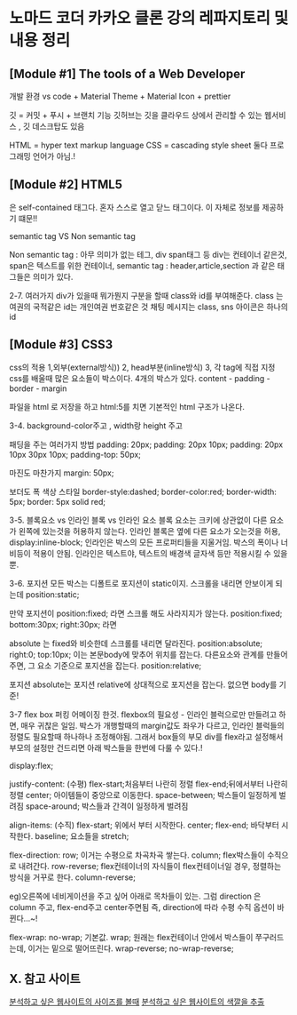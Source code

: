 # 노마드 코더 카카오 클론 강의 레파지토리 및 내용 정리

## [Module #1] The tools of a Web Developer

개발 환경 vs code + Material Theme + Material Icon + prettier 

깃 = 커밋 + 푸시 + 브랜치 기능
깃허브는 깃을 클라우드 상에서 관리할 수 있는 웹서비스 , 깃 데스크탑도 있음

HTML = hyper text markup language
CSS = cascading style sheet
둘다 프로그래밍 언어가 아님.!

## [Module #2] HTML5

<!DOCTYPE html>은 self-contained 태그다. 혼자 스스로 열고 닫느 태그이다. 이 자체로 정보를 제공하기 떄문!!

semantic tag  VS  Non semantic tag

Non semantic tag  : 아무 의미가 없는 테그, div span태그 등  div는 컨테이너 같은것, span은 텍스트를 위한 컨테이너, 
semantic tag : header,article,section 과 같은 태그들은 의미가 있다.

2-7.
여러가지 div가 있을때 뭐가뭔지 구분을 할때 class와 id를 부여해준다.
class 는 여권의 국적같은 
id는 개인여권 번호같은 것
채팅 메시지는 class, sns 아이콘은 하나의 id

## [Module #3] CSS3

css의 적용 1,외부(external방식)) 2, head부분(inline방식) 3, 각 tag에 직접 지정
css를 배울때 많은 요소들이 박스이다. 4개의 박스가 있다.
content - padding - border - margin 

파일을 html 로 저장을 하고 html:5를 치면 기본적인 html 구조가 나온다.

3-4.
background-color주고 , width랑 height 주고

패딩을 주는 여러가지 방법
padding: 20px;
padding: 20px 10px;
padding: 20px 10px 30px 10px;
padding-top: 50px;

마진도 마찬가지
margin: 50px;

보더도 폭 색상 스타일
border-style:dashed; 
border-color:red;
border-width: 5px;
border: 5px solid red;

3-5. 블록요소 vs 인라인 블록 vs 인라인 요소
블록 요소는 크키에 상관없이 다른 요소가 왼쪽에 있는것을 허용하지 않는다.
인라인 블록은 옆에 다른 요소가 오는것을 허용, display:inline-block;
인라인은 박스의 모든 프로퍼티들을 지울거임. 박스의 폭이나 너비등이 적용이 안됨. 인라인은 텍스트야, 텍스트의 배경색 글자색 등만 적용시킬 수 있을뿐.

3-6. 포지션
모든 박스는 디폴트로 포지션이 static이지. 스크롤을 내리면 안보이게 되는데 position:static; 

만약 포지션이 position:fixed; 라면 스크롤 해도 사라지지가 않는다.
position:fixed; bottom:30px; right:30px; 라면

absolute 는 fixed와 비슷한데 스크롤를 내리면 달라진다.
position:absolute; right:0; top:10px;
이는 본문body에 맞추어 위치를 잡는다. 다른요소와 관계를 만들어주면, 그 요소 기준으로 포지션을 잡는다.
position:relative;

포지션 absolute는 포지션 relative에 상대적으로 포지션을 잡는다. 없으면 body를 기준!

3-7 flex box 퍼킹 어메이징 한것.
flexbox의 필요성 - 인라인 블럭으로만 만들려고 하면, 매우 귀찮은 일임. 박스가 개행할때의 margin값도 좌우가 다르고, 인라인 블럭들의 정렬도 필요할때 하나하나 조정해야됨.
그래서 box들의 부모 div를 flex라고 설정해서 부모의 설정만 건드리면 아래 박스들을 한번에 다룰 수 있다.!

display:flex;

justify-content: (수평)
flex-start;처음부터 나란히 정렬
flex-end;뒤에서부터 나란히 정렬
center; 아이템들이 중앙으로 이동한다. 
space-between; 박스들이 일정하게 벌려짐
space-around; 박스들과 간격이 일정하게 벌려짐

align-items: (수직)
flex-start; 위에서 부터 시작한다.
center;
flex-end; 바닥부터 시작한다.
baseline; 요소들을 
stretch;

flex-direction:
row; 이거는 수평으로 차곡차곡 쌓는다.
column; flex박스들이 수직으로 내려간다.
row-reverse; flex컨테이너의 자식들이 flex컨테이너일 경우, 정렬하는 방식을 거꾸로 한다. 
column-reverse;

eg)오른쪽에 네비게이션을 주고 싶어 아래로 목차들이 있는.
그럼 direction 은 column 주고,  flex-end주고 center주면됨
즉, direction에 따라 수평 수직 옵션이 바뀐다...~!

flex-wrap:
no-wrap; 기본값.
wrap; 원래는 flex컨테이너 안에서 박스들이 쭈구러드는데, 이거는 밑으로 떨어뜨린다.
wrap-reverse;
no-wrap-reverse;

## X. 참고 사이트
[분석하고 싶은 웹사이트의 사이즈를 볼때](https://chrome.google.com/webstore/detail/page-ruler/emliamioobfffbgcfdchabfibonehkme?hl=en)
[분석하고 싶은 웹사이트의 색깔을 추출](https://chrome.google.com/webstore/detail/colorzilla/bhlhnicpbhignbdhedgjhgdocnmhomnp?hl=en)


